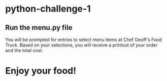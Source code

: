 # python-challenge-1

## Run the menu.py file
You will be prompted for entries to select menu items at Chef Geoff's Food Truck. Based on your selections, you will receive a printout of your order and the total cost.

# Enjoy your food!